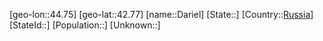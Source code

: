﻿---
location: [42.77,44.75]
type: City
tags:
- geo/City


SpocWebEntityId: 29717
isDeleted: false
confidential: public

---
[geo-lon::44.75]
[geo-lat::42.77]
[name::Dariel]
[State::]
[Country::[Russia](geo/Continent/Europe/Russia.md)]
[StateId::]
[Population::]
[Unknown::]

